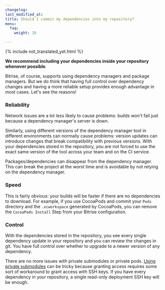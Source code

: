 ```yaml
---
changelog: 
last_modified_at: 
title: Should I commit my dependencies into my repository?
menu:
  faq:
    weight: 18

---
```

{% include not_translated_yet.html %}

**We recommend including your dependencies inside your repository whenever possible**.

Bitrise, of course, supports using dependency managers and package managers. But we do think that having full control over dependency changes and having a more reliable setup provides enough advantage in most cases. Let's see the reasons!

### Reliability

Network issues are a lot less likely to cause problems: builds won't fail just because a dependency manager's server is down.

Similarly, using different versions of the dependency manager tool in different environments can normally cause problems: version updates can introduce changes that break compatibility with previous versions. With your dependencies stored in the repository, you are not forced to use the exact same version of the tool across your team and on the CI service.

Packages/dependencies can disappear from the dependency manager. This can break the project at the worst time and is avoidable by not relying on the dependency manager.

### Speed

This is fairly obvious: your builds will be faster if there are no dependencies to download. For example, if you use CocoaPods and commit your `Pods` directory and the `.xcworkspace` generated by CocoaPods, you can remove the `CocoaPods Install` Step from your Bitrise configuration.

### Control

With the dependencies stored in the repository, you see every single dependency update in your repository and you can review the changes in git. You have full control over whether to upgrade to a newer version of any dependency.

There are no more issues with private submodules or private pods. [Using private submodules](/faq/adding-projects-with-submodules/) can be tricky because granting access requires some sort of workaround to grant access with SSH keys. If you have every dependency in your repository, a single read-only deployment SSH key will be enough.